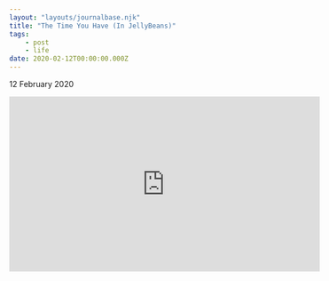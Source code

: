 ```yaml
---
layout: "layouts/journalbase.njk"
title: "The Time You Have (In JellyBeans)"
tags: 
    - post
    - life
date: 2020-02-12T00:00:00.000Z
---
```


12 February 2020

<iframe width="560" height="315" src="https://www.youtube.com/embed/BOksW_NabEk" frameborder="0" allow="accelerometer; autoplay; encrypted-media; gyroscope; picture-in-picture" allowfullscreen></iframe>
